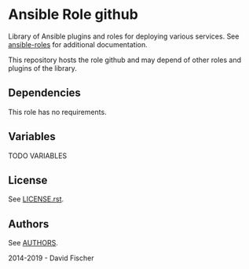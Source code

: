 # Ansible Role github

Library of Ansible plugins and roles for deploying various services.
See [ansible-roles](https://github.com/davidfischer-ch/ansible-roles) for additional documentation.

This repository hosts the role github and may depend of other roles and plugins of the library.

## Dependencies

This role has no requirements.

## Variables

TODO VARIABLES

## License

See [LICENSE.rst](LICENSE.rst).

## Authors

See [AUTHORS](AUTHORS).

2014-2019 - David Fischer
